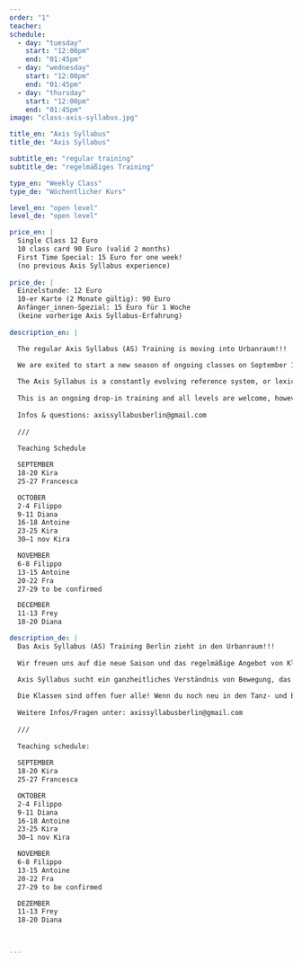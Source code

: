 ```yaml
---
order: "1"
teacher: 
schedule:
  - day: "tuesday"
    start: "12:00pm"
    end: "01:45pm"
  - day: "wednesday"
    start: "12:00pm"
    end: "01:45pm"
  - day: "thursday"
    start: "12:00pm"
    end: "01:45pm"
image: "class-axis-syllabus.jpg"

title_en: "Axis Syllabus"
title_de: "Axis Syllabus"

subtitle_en: "regular training"
subtitle_de: "regelmäßiges Training"

type_en: "Weekly Class"
type_de: "Wöchentlicher Kurs"

level_en: "open level"
level_de: "open level"

price_en: |
  Single Class 12 Euro    
  10 class card 90 Euro (valid 2 months)  
  First Time Special: 15 Euro for one week!  
  (no previous Axis Syllabus experience)  
  
price_de: |
  Einzelstunde: 12 Euro  
  10-er Karte (2 Monate gültig): 90 Euro  
  Anfänger_innen-Spezial: 15 Euro für 1 Woche  
  (keine vorherige Axis Syllabus-Erfahrung)
  
description_en: |

  The regular Axis Syllabus (AS) Training is moving into Urbanraum!!!  
  
  We are exited to start a new season of ongoing classes on September 18th, taught by an international teachers team that share the AS as their common lense to investigate and transmit dance and movement. In addition each teacher brings a diverse backround which allows to enter shared information from different viewpoints and offers various movement emphasis. This provides a continuous and connective yet dynamic training approach.

  The Axis Syllabus is a constantly evolving reference system, or lexicon for the organization and cross-correlation of empirical and scientific findings from the study of human movement. This includes anatomical details, physics, practical applications, research, analysis and transmission. An Axis Syllabus class aims to create a collaborative learning environment and effective space for personal research.  
  
  This is an ongoing drop-in training and all levels are welcome, however if you are a beginner in dance and movement we recommend to be able to commit to a longer period. 
  
  Infos & questions: axissyllabusberlin@gmail.com  
  
  ///  
  
  Teaching Schedule  

  SEPTEMBER  
  18-20 Kira  
  25-27 Francesca  

  OCTOBER  
  2-4 Filippo  
  9-11 Diana  
  16-18 Antoine  
  23-25 Kira  
  30–1 nov Kira  

  NOVEMBER  
  6-8 Filippo  
  13-15 Antoine  
  20-22 Fra  
  27-29 to be confirmed  

  DECEMBER  
  11-13 Frey  
  18-20 Diana  

description_de: |
  Das Axis Syllabus (AS) Training Berlin zieht in den Urbanraum!!!  
  
  Wir freuen uns auf die neue Saison und das regelmäßige Angebot von Klassen, die am 18.September starten. Das internationale Team der Kursleiter_innen verbindet AS als gemeinsamer Ansatz zur Bewegungs-, Tanz- und Trainingsforschung und die jahrelange Zusammenarbeit. Zusätzlich bringt jede_r einen vielfältigen Hintergrund und beleuchtet das Tanztraining von verschiedenen Seiten bzw. bietet verschiedene Bewegungsschwerpunkte was für einen abwechslungsreichen aber in sich aufbauenden Trainingsansatz sorgt.  

  Axis Syllabus sucht ein ganzheitliches Verständnis von Bewegung, das auf einer praktischen und spielerischen Erfahrung und einem wissenschaftlichen Diskurs beruht. Dabei setzt AS auf die Erkenntnisse, den Dialog und die kritische und praktische Auseinandersetzung mit wissenschaftlichen Disziplinen wie Anatomie, Biomechanik, Physik und Pädagogik. Eine Axis Syllabus Stunde ermöglicht ein kollaboratives Lernumfeld und einen Ort für die persönliche Recherche.  
  
  Die Klassen sind offen fuer alle! Wenn du noch neu in den Tanz- und Bewegungskünsten bist empfehlen wir über einen laengeren Zeitraum am Training teilzunehmen.  
  
  Weitere Infos/Fragen unter: axissyllabusberlin@gmail.com  
  
  ///  
  
  Teaching schedule:
  
  SEPTEMBER  
  18-20 Kira  
  25-27 Francesca  

  OKTOBER  
  2-4 Filippo  
  9-11 Diana  
  16-18 Antoine  
  23-25 Kira  
  30–1 nov Kira  

  NOVEMBER  
  6-8 Filippo  
  13-15 Antoine  
  20-22 Fra  
  27-29 to be confirmed  

  DEZEMBER  
  11-13 Frey  
  18-20 Diana  



---
```

